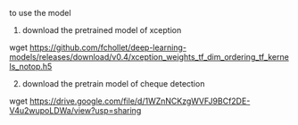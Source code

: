 to use the model 

1. download the pretrained model of xception

wget https://github.com/fchollet/deep-learning-models/releases/download/v0.4/xception_weights_tf_dim_ordering_tf_kernels_notop.h5

2. download the pretrain model of cheque detection 

wget https://drive.google.com/file/d/1WZnNCKzgWVFJ9BCf2DE-V4u2wupoLDWa/view?usp=sharing

